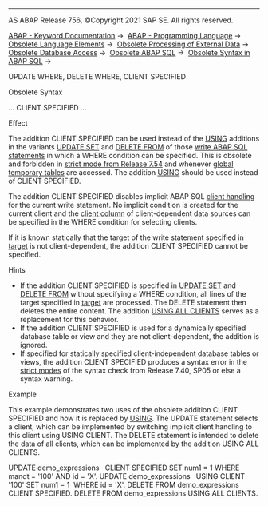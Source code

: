   

* * *

AS ABAP Release 756, ©Copyright 2021 SAP SE. All rights reserved.

[ABAP - Keyword Documentation](javascript:call_link\('abenabap.htm'\)) →  [ABAP - Programming Language](javascript:call_link\('abenabap_reference.htm'\)) →  [Obsolete Language Elements](javascript:call_link\('abenabap_obsolete.htm'\)) →  [Obsolete Processing of External Data](javascript:call_link\('abendata_storage_obsolete.htm'\)) →  [Obsolete Database Access](javascript:call_link\('abendatabase_access_obsolete.htm'\)) →  [Obsolete ABAP SQL](javascript:call_link\('abenabap_sql_obsolete.htm'\)) →  [Obsolete Syntax in ABAP SQL](javascript:call_link\('abenabap_sql_syntax_obsolete.htm'\)) → 

UPDATE WHERE, DELETE WHERE, CLIENT SPECIFIED

Obsolete Syntax

... CLIENT SPECIFIED ...

Effect

The addition CLIENT SPECIFIED can be used instead of the [USING](javascript:call_link\('abapiumd_client.htm'\)) additions in the variants [UPDATE SET](javascript:call_link\('abapupdate.htm'\)) and [DELETE FROM](javascript:call_link\('abapdelete_dbtab.htm'\)) of those [write ABAP SQL statements](javascript:call_link\('abenabap_sql_writing.htm'\)) in which a WHERE condition can be specified. This is obsolete and forbidden in [strict mode from Release 7.54](javascript:call_link\('abenabap_sql_strictmode_754.htm'\)) and whenever [global temporary tables](javascript:call_link\('abenddic_database_tables_gtt.htm'\)) are accessed. The addition [USING](javascript:call_link\('abapiumd_client.htm'\)) should be used instead of CLIENT SPECIFIED.

The addition CLIENT SPECIFIED disables implicit ABAP SQL [client handling](javascript:call_link\('abenabap_sql_client_handling.htm'\)) for the current write statement. No implicit condition is created for the current client and the [client column](javascript:call_link\('abenclient_column_glosry.htm'\) "Glossary Entry") of client-dependent data sources can be specified in the WHERE condition for selecting clients.

If it is known statically that the target of the write statement specified in [target](javascript:call_link\('abapiumd_target.htm'\)) is not client-dependent, the addition CLIENT SPECIFIED cannot be specified.

Hints

-   If the addition CLIENT SPECIFIED is specified in [UPDATE SET](javascript:call_link\('abapupdate.htm'\)) and [DELETE FROM](javascript:call_link\('abapdelete_dbtab.htm'\)) without specifying a WHERE condition, all lines of the target specified in [target](javascript:call_link\('abapiumd_target.htm'\)) are processed. The DELETE statement then deletes the entire content. The addition [USING ALL CLIENTS](javascript:call_link\('abapiumd_client.htm'\)) serves as a replacement for this behavior.
-   If the addition CLIENT SPECIFIED is used for a dynamically specified database table or view and they are not client-dependent, the addition is ignored.
-   If specified for statically specified client-independent database tables or views, the addition CLIENT SPECIFIED produces a syntax error in the [strict modes](javascript:call_link\('abenabap_sql_strict_modes.htm'\)) of the syntax check from Release 7.40, SP05 or else a syntax warning.

Example

This example demonstrates two uses of the obsolete addition CLIENT SPECIFIED and how it is replaced by [USING](javascript:call_link\('abapiumd_client.htm'\)). The UPDATE statement selects a client, which can be implemented by switching implicit client handling to this client using USING CLIENT. The DELETE statement is intended to delete the data of all clients, which can be implemented by the addition USING ALL CLIENTS.

UPDATE demo\_expressions
  CLIENT SPECIFIED SET num1 = 1 WHERE mandt = '100' AND id = 'X'.
UPDATE demo\_expressions
  USING CLIENT '100' SET num1 = 1  WHERE id = 'X'.
DELETE FROM demo\_expressions CLIENT SPECIFIED.
DELETE FROM demo\_expressions USING ALL CLIENTS.